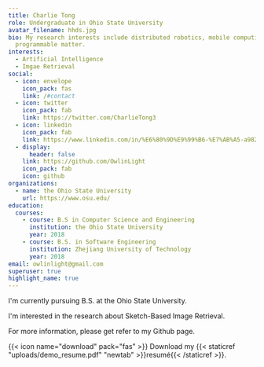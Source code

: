 ```yaml
---
title: Charlie Tong
role: Undergraduate in Ohio State University
avatar_filename: hhds.jpg
bio: My research interests include distributed robotics, mobile computing and
  programmable matter.
interests:
  - Artificial Intelligence
  - Imgae Retrieval
social:
  - icon: envelope
    icon_pack: fas
    link: /#contact
  - icon: twitter
    icon_pack: fab
    link: https://twitter.com/CharlieTong3
  - icon: linkedin
    icon_pack: fab
    link: https://www.linkedin.com/in/%E6%80%9D%E9%99%B6-%E7%AB%A5-a982431aa/
  - display:
      header: false
    link: https://github.com/OwlinLight
    icon_pack: fab
    icon: github
organizations:
  - name: the Ohio State University
    url: https://www.osu.edu/
education:
  courses:
    - course: B.S in Computer Science and Engineering
      institution: the Ohio State University
      year: 2018
    - course: B.S. in Software Engineering
      institution: Zhejiang University of Technology
      year: 2018
email: owlinlight@gmail.com
superuser: true
highlight_name: true
---
```

I'm currently pursuing B.S. at the Ohio State University.

I'm interested in the research about Sketch-Based Image Retrieval.

For more information, please get refer to my Github page.

{{< icon name="download" pack="fas" >}} Download my {{< staticref "uploads/demo_resume.pdf" "newtab" >}}resumé{{< /staticref >}}.